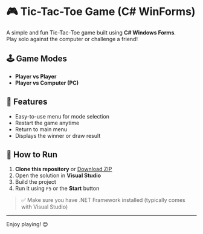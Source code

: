 # 🎮 Tic-Tac-Toe Game (C# WinForms)

A simple and fun Tic-Tac-Toe game built using **C# Windows Forms**.  
Play solo against the computer or challenge a friend!

## 🕹️ Game Modes
- **Player vs Player**  
- **Player vs Computer (PC)**

## 🔁 Features
- Easy-to-use menu for mode selection  
- Restart the game anytime  
- Return to main menu  
- Displays the winner or draw result  

## 🚀 How to Run

1. **Clone this repository** or [Download ZIP](https://github.com/Iyed-Rb/Tic-Tac-Toe/archive/refs/heads/main.zip)
2. Open the solution in **Visual Studio**
3. Build the project
4. Run it using `F5` or the **Start** button

> ✅ Make sure you have .NET Framework installed (typically comes with Visual Studio)

---

Enjoy playing! 😊  

